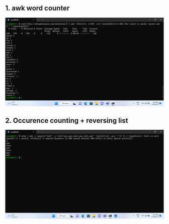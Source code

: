 ## 1. awk word counter
![Alt text](../screens/12.png?raw=true "Demo")
## 2. Occurence counting + reversing list
![Alt text](../screens/13.png?raw=true "Demo")